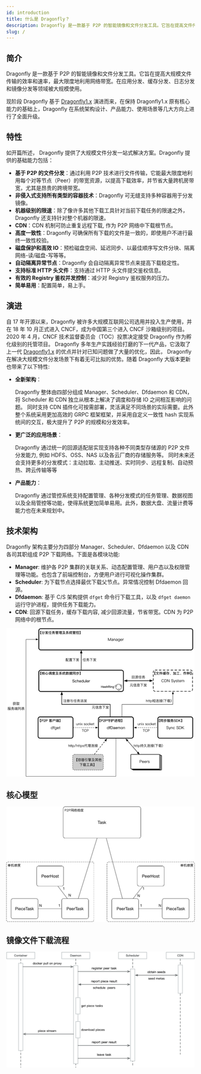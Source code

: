 ```yaml
---
id: introduction
title: 什么是 Dragonfly？
description: Dragonfly 是一款基于 P2P 的智能镜像和文件分发工具。它旨在提高文件传输的效率和速率，最大限度地利用网络带宽，尤其是在分发大量数据时，例如应用分发、缓存分发、日志分发和镜像分发。
slug: /
---
```


## 简介

Dragonfly 是一款基于 P2P 的智能镜像和文件分发工具。它旨在提高大规模文件传输的效率和速率，最大限度地利用网络带宽。在应用分发、缓存分发、日志分发和镜像分发等领域被大规模使用。

现阶段 Dragonfly 基于 [Dragonfly1.x](https://github.com/dragonflyoss/Dragonfly) 演进而来，在保持 Dragonfly1.x 原有核心能力的基础上，Dragonfly
在系统架构设计、产品能力、使用场景等几大方向上进行了全面升级。

## 特性

如开篇所述， Dragonfly 提供了大规模文件分发一站式解决方案。Dragonfly 提供的基础能力包括：

- **基于 P2P 的文件分发**：通过利用 P2P 技术进行文件传输，它能最大限度地利用每个对等节点（Peer）的带宽资源，以提高下载效率，并节省大量跨机房带宽，尤其是昂贵的跨境带宽。
- **非侵入式支持所有类型的容器技术**：Dragonfly 可无缝支持多种容器用于分发镜像。
- **机器级别的限速**：除了像许多其他下载工具针对当前下载任务的限速之外，Dragonfly 还支持针对整个机器的限速。
- **CDN**：CDN 机制可防止重复远程下载, 作为 P2P 网络中下载根节点。
- **高度一致性**：Dragonfly 可确保所有下载的文件是一致的，即使用户不进行最终一致性校验。
- **磁盘保护和高效 IO**：预检磁盘空间、延迟同步、以最佳顺序写文件分块、隔离网络-读/磁盘-写等等。
- **自动隔离异常节点**：Dragonfly 会自动隔离异常节点来提高下载稳定性。
- **支持标准 HTTP 头文件**：支持通过 HTTP 头文件提交鉴权信息。
- **有效的 Registry 鉴权并发控制**：减少对 Registry 鉴权服务的压力。
- **简单易用**：配置简单，易上手。

## 演进

自 17 年开源以来，Dragonfly 被许多大规模互联网公司选用并投入生产使用，并在 18 年 10 月正式进入 CNCF，成为中国第三个进入 CNCF 沙箱级别的项目。2020 年 4 月，CNCF 技术监督委员会（TOC）投票决定接受
Dragonfly 作为孵化级别的托管项目。 Dragonfly 多年生产实践经验打磨的下一代产品，它汲取了上一代 [Dragonfly1.x](https://github.com/dragonflyoss/Dragonfly)
的优点并针对已知问题做了大量的优化，因此， Dragonfly
在解决大规模文件分发场景下有着无可比拟的优势。随着 Dragonfly 大版本更新也带来了以下特性:

- **全新架构**：

  Dragonfly 整体由四部分组成 Manager、Scheduler、Dfdaemon 和 CDN，将 Scheduler 和 CDN 独立从根本上解决了调度和存储 IO 之间相互影响的问题。
  同时支持 CDN 插件化可按需部署，灵活满足不同场景的实际需要。此外整个系统采用更加高效的 GRPC 框架框架，并采用自定义一致性 hash 实现系统间的交互，极大提升了 P2P 的规模和分发效率。

- **更广泛的应用场景**：

  Dragonfly 通过统一的回源适配层实现支持各种不同类型存储源的 P2P 文件分发能力, 例如 HDFS、OSS、NAS 以及各云厂商的存储服务等。
  同时未来还会支持更多的分发模式：主动拉取、主动推送、实时同步、远程复制、自动预热、跨云传输等等

- **产品能力**：

  Dragonfly 通过管控系统支持配置管理、各种分发模式的任务管理、数据视图以及全局管控等功能，使得系统更加简单易用。此外，数据大盘、流量计费等能力也在未来规划中。

## 技术架构

Dragonfly 架构主要分为四部分 Manager、Scheduler、Dfdaemon 以及 CDN 各司其职组成 P2P 下载网络。下面是各模块功能:

- **Manager**: 维护各 P2P 集群的关联关系、动态配置管理、用户态以及权限管理等功能。也包含了前端控制台，方便用户进行可视化操作集群。
- **Scheduler**: 为下载节点选择最优下载父节点。异常情况控制 Dfdaemon 回源。
- **Dfdaemon**: 基于 C/S 架构提供 `dfget` 命令行下载工具，以及 `dfget daemon` 运行守护进程，提供任务下载能力。
- **CDN**: 回源下载任务，缓存下载内容, 减少回源流量，节省带宽。CDN 为 P2P 网络中的根节点。

![arch](../resource/arch.png)

## 核心模型

![model-relations](../resource/model-relations.png)

## 镜像文件下载流程

![Downloading Container Images](../resource/image-download-flow.png)
